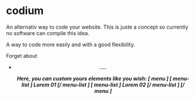 codium
======
An alternativ way to code your website.
This is juste a concept so currently no software can compile this idea.

A way to code more easily and with a good flexibility.

Forget about <p> <i> <e> <b> <div> <article> <main> <header> <ul> <li> ....

Here, you can custom yours elements like you wish:
[ menu ]
  [ menu-list ]
    Lorem 01
  [/ menu-list ]
  [ menu-list ]
    Lorem 02
  [/ menu-list ]
[/ menu ]
